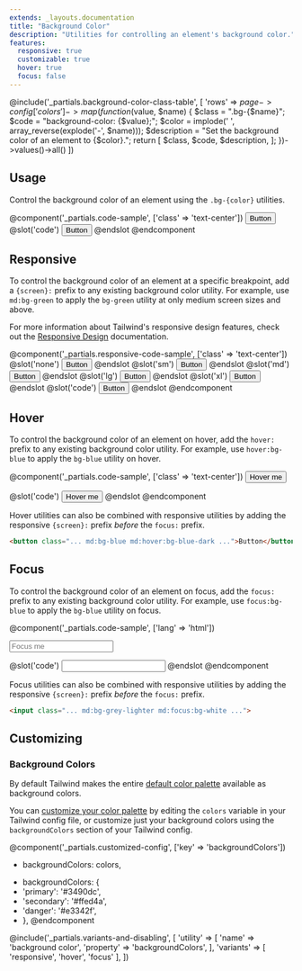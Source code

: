 ```yaml
---
extends: _layouts.documentation
title: "Background Color"
description: "Utilities for controlling an element's background color."
features:
  responsive: true
  customizable: true
  hover: true
  focus: false
---
```


@include('_partials.background-color-class-table', [
  'rows' => $page->config['colors']->map(function ($value, $name) {
    $class = ".bg-{$name}";
    $code = "background-color: {$value};";
    $color = implode(' ', array_reverse(explode('-', $name)));
    $description = "Set the background color of an element to {$color}.";
    return [
      $class,
      $code,
      $description,
    ];
  })->values()->all()
])

## Usage

Control the background color of an element using the `.bg-{color}` utilities.

@component('_partials.code-sample', ['class' => 'text-center'])
<button type="button" class="bg-blue text-white font-semibold px-4 py-2 rounded">
  Button
</button>
@slot('code')
<button class="bg-blue ...">Button</button>
@endslot
@endcomponent

## Responsive

To control the background color of an element at a specific breakpoint, add a `{screen}:` prefix to any existing background color utility. For example, use `md:bg-green` to apply the `bg-green` utility at only medium screen sizes and above.

For more information about Tailwind's responsive design features, check out the [Responsive Design](/docs/responsive-design) documentation.

@component('_partials.responsive-code-sample', ['class' => 'text-center'])
@slot('none')
<button type="button" class="bg-blue text-white font-semibold px-4 py-2 rounded">
  Button
</button>
@endslot
@slot('sm')
<button type="button" class="bg-green text-white font-semibold px-4 py-2 rounded">
  Button
</button>
@endslot
@slot('md')
<button type="button" class="bg-indigo text-white font-semibold px-4 py-2 rounded">
  Button
</button>
@endslot
@slot('lg')
<button type="button" class="bg-red text-white font-semibold px-4 py-2 rounded">
  Button
</button>
@endslot
@slot('xl')
<button type="button" class="bg-black text-white font-semibold px-4 py-2 rounded">
  Button
</button>
@endslot
@slot('code')
<button class="none:bg-blue sm:bg-green md:bg-indigo lg:bg-red xl:bg-black ...">Button</button>
@endslot
@endcomponent

## Hover

To control the background color of an element on hover, add the `hover:` prefix to any existing background color utility. For example, use `hover:bg-blue` to apply the `bg-blue` utility on hover.

@component('_partials.code-sample', ['class' => 'text-center'])
<button type="button" class="bg-blue hover:bg-blue-dark text-white font-semibold px-4 py-2 rounded">
  Hover me
</button>

@slot('code')
<button class="bg-blue hover:bg-blue-dark ...">
  Hover me
</button>
@endslot
@endcomponent

Hover utilities can also be combined with responsive utilities by adding the responsive `{screen}:` prefix *before* the `focus:` prefix.

```html
<button class="... md:bg-blue md:hover:bg-blue-dark ...">Button</button>
```

## Focus

To control the background color of an element on focus, add the `focus:` prefix to any existing background color utility. For example, use `focus:bg-blue` to apply the `bg-blue` utility on focus.

@component('_partials.code-sample', ['lang' => 'html'])
<div class="max-w-xs w-full mx-auto">
  <input class="border border-grey-light bg-grey-lighter focus:bg-white text-black appearance-none inline-block w-full border rounded py-3 px-4 focus:outline-none" placeholder="Focus me">
</div>

@slot('code')
<input class="bg-grey-lighter focus:bg-white ...">
@endslot
@endcomponent

Focus utilities can also be combined with responsive utilities by adding the responsive `{screen}:` prefix *before* the `focus:` prefix.

```html
<input class="... md:bg-grey-lighter md:focus:bg-white ...">
```

## Customizing

### Background Colors

By default Tailwind makes the entire [default color palette](/docs/colors#default-color-palette) available as background colors.

You can [customize your color palette](/docs/colors#customizing) by editing the `colors` variable in your Tailwind config file, or customize just your background colors using the `backgroundColors` section of your Tailwind config.

@component('_partials.customized-config', ['key' => 'backgroundColors'])
- backgroundColors: colors,
+ backgroundColors: {
+   'primary': '#3490dc',
+   'secondary': '#ffed4a',
+   'danger': '#e3342f',
+ },
@endcomponent

@include('_partials.variants-and-disabling', [
    'utility' => [
        'name' => 'background color',
        'property' => 'backgroundColors',
    ],
    'variants' => [
        'responsive',
        'hover',
        'focus'
    ],
])
